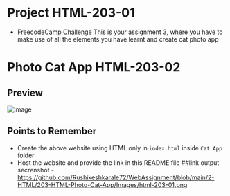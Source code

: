 # Project HTML-203-01
- [FreecodeCamp Challenge](https://www.freecodecamp.org/learn/2022/responsive-web-design/learn-html-by-building-a-cat-photo-app/step-1)
This is your assignment 3, where you have to make use of all the elements you have learnt and create cat photo app

# Photo Cat App HTML-203-02

## Preview
![image](./Images/Screenshot%202022-09-17%20at%2012.29.17%20PM.png)

## Points to Remember
- Create the above website using HTML only in ```index.html``` inside ```Cat App``` folder
- Host the website and provide the link in this README file
##link  output secrenshot - https://github.com/Rushikeshkarale72/WebAssignment/blob/main/2-HTML/203-HTML-Photo-Cat-App/Images/html-203-01.png
